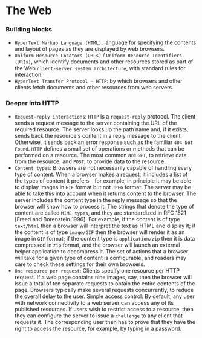 # The Web


### Building blocks
* `HyperText Markup Language (HTML)`: language for specifying the contents and layout of pages as they are displayed by web browsers.
* `Uniform Resource Locators (URLs)` / `Uniform Resource Identifiers (URIs)`, which identify documents and other resources stored as part of the Web `client-server system architecture`, with standard rules for interaction.
* `HyperText Transfer Protocol – HTTP`: by which browsers and other clients fetch documents and other resources from web servers.

### Deeper into HTTP
* `Request-reply interactions`: `HTTP` is a `request-reply` protocol. The client sends a request message to the server containing the URL of the required resource. The server looks up the path name and, if it exists, sends back the resource's content in a reply message to the client. Otherwise, it sends back an error response such as the familiar `404 Not Found`. `HTTP` defines a small set of operations or methods that can be performed on a resource. The most common are `GET`, to retrieve data from the resource, and `POST`, to provide data to the resource.
* `Content types`: Browsers are not necessarily capable of handling every type of content. When a browser makes a request, it includes a list of the types of content it prefers – for example, in principle it may be able to display images in `GIF` format but not `JPEG` format. The server may be able to take this into account when it returns content to the browser. The server includes the content type in the reply message so that the browser will know how to process it. The strings that denote the type of content are called `MIME types`, and they are standardized in RFC 1521 [Freed and Borenstein 1996]. For example, if the content is of type `text/html` then a browser will interpret the text as HTML and display it; if the content is of type `image/GIF` then the browser will render it as an image in `GIF` format; if the content type is `application/zip` then it is data compressed in `zip` format, and the browser will launch an external helper application to decompress it. The set of actions that a browser will take for a given type of content is configurable, and readers may care to check these settings for their own browsers.
* `One resource per request`: Clients specify one resource per HTTP request. If a web page contains nine images, say, then the browser will issue a total of ten separate requests to obtain the entire contents of the page. Browsers typically make several requests concurrently, to reduce the overall delay to the user. Simple access control: By default, any user with network connectivity to a web server can access any of its published resources. If users wish to restrict access to a resource, then they can configure the server to issue a `challenge` to any client that requests it. The corresponding user then has to prove that they have the right to access the resource, for example, by typing in a password.